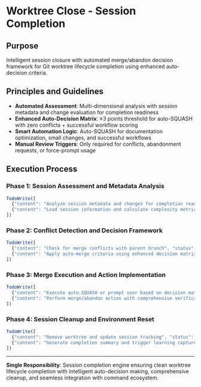 # Worktree Close - Session Completion

## Purpose
Intelligent session closure with automated merge/abandon decision framework for Git worktree lifecycle completion using enhanced auto-decision criteria.

## Principles and Guidelines
- **Automated Assessment**: Multi-dimensional analysis with session metadata and change evaluation for completion readiness
- **Enhanced Auto-Decision Matrix**: ≥3 points threshold for auto-SQUASH with zero conflicts + successful workflow scoring
- **Smart Automation Logic**: Auto-SQUASH for documentation optimization, small changes, and successful workflows
- **Manual Review Triggers**: Only required for conflicts, abandonment requests, or force-prompt usage

## Execution Process

### Phase 1: Session Assessment and Metadata Analysis
```javascript
TodoWrite([
  {"content": "Analyze session metadata and changes for completion readiness", "status": "pending", "priority": "high", "id": "wt-close-assess-1"},
  {"content": "Load session information and calculate complexity metrics", "status": "pending", "priority": "high", "id": "wt-close-load-1"}
])
```

### Phase 2: Conflict Detection and Decision Framework
```javascript
TodoWrite([
  {"content": "Check for merge conflicts with parent branch", "status": "pending", "priority": "high", "id": "wt-close-conflicts-1"},
  {"content": "Apply auto-merge criteria using enhanced decision matrix (≥3 points)", "status": "pending", "priority": "high", "id": "wt-close-decision-1"}
])
```

### Phase 3: Merge Execution and Action Implementation
```javascript
TodoWrite([
  {"content": "Execute auto-SQUASH or prompt user based on decision matrix", "status": "pending", "priority": "high", "id": "wt-close-execute-1"},
  {"content": "Perform merge/abandon action with comprehensive verification", "status": "pending", "priority": "high", "id": "wt-close-action-1"}
])
```

### Phase 4: Session Cleanup and Environment Reset
```javascript
TodoWrite([
  {"content": "Remove worktree and update session tracking", "status": "pending", "priority": "high", "id": "wt-close-cleanup-1"},
  {"content": "Generate completion summary and trigger learning capture if valuable", "status": "pending", "priority": "medium", "id": "wt-close-summary-1"}
])
```


---

**Single Responsibility**: Session completion engine ensuring clean worktree lifecycle completion with intelligent auto-decision making, comprehensive cleanup, and seamless integration with command ecosystem.